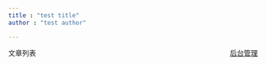 ```yaml
---
title : "test title"
author : "test author"

---
```


<div style="display: flex; justify-content: space-between; align-items: center;">
  <div>文章列表</div>
  <div style="display: flex; gap: 0.5rem;">
    <a href="http://localhost:8080/admin/content" class="btn btn-light">后台管理</a>
  </div>
</div>